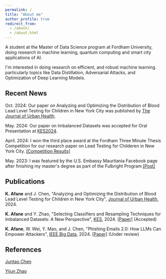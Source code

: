 ```yaml
---
permalink: /
title: "About me"
author_profile: true
redirect_from: 
  - /about/
  - /about.html
---
```


A student at the Master of Data Science program at Fordham University, doing research in machine learning, quantum computing and smart city applications of AI.

I'm interested in doing research on efficient, and robust machine learning. particularly topics like Data Distillation, Adversarial Attacks, and Optimization of Deep Learning Models.

Recent News
------
Oct. 2024: Our paper on Analyzing and Optimizing the Distribution of Blood Lead Level Testing for Children in New York City was published by [The Journal of Urban Health]([https://link.springer.com/journal/11524](https://link.springer.com/journal/11524](https://link.springer.com/article/10.1007/s11524-024-00920-5.))).

May. 2024: Our paper on Imbalanced Datasets was accepted for Oral Presentation at [KES2024](http://kes2024.kesinternational.org).

April. 2024: I won the third place award at the Fordham Three Minute Thesis Competition for our research paper on Lead Testing for Childeren in New York City. [[Competition Results]](https://www.fordham.edu/graduate-school-of-arts-and-sciences/student-resources/professional-development/three-minute-thesis-competition/)

May. 2023: I was featured by the U.S. Embassy Mauritania Facebook page after finishing my master's degree as part of the Fulbright Program [[Post]](https://www.facebook.com/usembnouakchott/posts/pfbid028hwuTBcjcYLMGxu725uQggimQyzJDhGNe4ZeKtDMKTjZ9xM9QZKw8RpFEWLoEVgql)

Publications
------


**K. Afane** and J. Chen, "Analyzing and Optimizing the Distribution of Blood Lead Level Testing for Children in New York City", [Journal of Urban Health](https://link.springer.com/journal/11524](https://link.springer.com/article/10.1007/s11524-024-00920-5.)), 2024.

**K. Afane** and Y. Zhao, "Selecting Classifiers and Resampling Techniques for Imbalanced Datasets: A New Perspective", [KES](http://kes2024.kesinternational.org), 2024. [[Paper]](https://drive.google.com/file/d/1PvMINpcGU3p_-_rXVDCsVFzqH4BrlcsD/view?usp=drive_link) (Accepted)

**K. Afane**, W. Wei, Y. Mao, and J. Chen, "Phishing Emails 2.0: How LLMs Can Empower Attackers", [IEEE Big Data](https://www.gamesec-conf.org/papers.php), 2024. [[Paper]](https://drive.google.com/file/d/1vpNjTJT4W54ZppTzJ4o_NrIfBhalARtR/view?usp=drive_link) (Under review)

References
------

[Juntao Chen](https://juntaochen1.github.io)

[Yijun Zhao](https://www.fordham.edu/academics/departments/computer-and-information-science/faculty-and-administration/yijun-zhao/)

